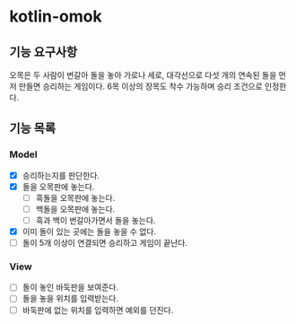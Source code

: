 # kotlin-omok

## 기능 요구사항

오목은 두 사람이 번갈아 돌을 놓아 가로나 세로, 대각선으로 다섯 개의 연속된 돌을 먼저 만들면 승리하는 게임이다.
6목 이상의 장목도 착수 가능하며 승리 조건으로 인정한다.

## 기능 목록

### Model

- [x] 승리하는지를 판단한다.
- [x] 돌을 오목판에 놓는다.
    - [ ] 흑돌을 오목판에 놓는다.
    - [ ] 백돌을 오목판에 놓는다.
    - [ ] 흑과 백이 번갈아가면서 돌을 놓는다.
- [x] 이미 돌이 있는 곳에는 돌을 놓을 수 없다.
- [ ] 돌이 5개 이상이 연결되면 승리하고 게임이 끝난다.

### View

- [ ] 돌이 놓인 바둑판을 보여준다.
- [ ] 돌을 놓을 위치를 입력받는다.
- [ ] 바둑판에 없는 위치를 입력하면 예외를 던진다.
